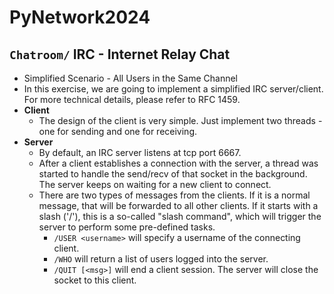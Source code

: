 # PyNetwork2024
## `Chatroom/` IRC - Internet Relay Chat
- Simplified Scenario - All Users in the Same Channel
- In this exercise, we are going to implement a simplified IRC server/client. For more technical details, please refer to RFC 1459.
- **Client**
  - The design of the client is very simple. Just implement two threads - one for sending and one for receiving.
- **Server**
  - By default, an IRC server listens at tcp port 6667.
  - After a client establishes a connection with the server, a thread was started to handle the send/recv of that socket in the background. The server keeps on waiting for a new client to connect.
  - There are two types of messages from the clients. If it is a normal message, that will be forwarded to all other clients. If it starts with a slash ('/'), this is a so-called "slash command", which will trigger the server to perform some pre-defined tasks.
    - `/USER <username>` will specify a username of the connecting client.
    - `/WHO` will return a list of users logged into the server.
    - `/QUIT [<msg>]` will end a client session. The server will close the socket to this client.
